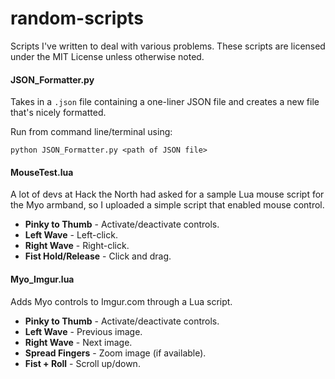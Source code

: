 random-scripts
==============

Scripts I've written to deal with various problems. These scripts are licensed under the MIT License unless otherwise noted.

#### JSON_Formatter.py

Takes in a `.json` file containing a one-liner JSON file and creates a new file that's nicely formatted.

Run from command line/terminal using:

`python JSON_Formatter.py <path of JSON file>`

#### MouseTest.lua

A lot of devs at Hack the North had asked for a sample Lua mouse script for the Myo armband, so I uploaded a simple script that enabled mouse control.

* **Pinky to Thumb** - Activate/deactivate controls.
* **Left Wave** - Left-click.
* **Right Wave** - Right-click.
* **Fist Hold/Release** - Click and drag.

#### Myo_Imgur.lua

Adds Myo controls to Imgur.com through a Lua script.

* **Pinky to Thumb** - Activate/deactivate controls.
* **Left Wave** - Previous image.
* **Right Wave** - Next image.
* **Spread Fingers** - Zoom image (if available).
* **Fist + Roll** - Scroll up/down.
